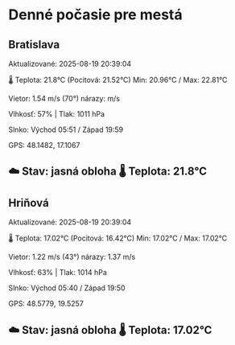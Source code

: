﻿# Denné počasie pre mestá

## Bratislava
Aktualizované: 2025-08-19 20:39:04

🌡️ Teplota: 21.8°C 
(Pocitová: 21.52°C)
Min: 20.96°C / Max: 22.81°C

Vietor: 1.54 m/s    (70°) 
nárazy:  m/s

Vlhkosť: 57% | Tlak: 1011 hPa

Slnko: Východ 05:51 / Západ 19:59

GPS: 48.1482, 17.1067

☁️ Stav: jasná obloha        🌡️ Teplota: 21.8°C
---

## Hriňová
Aktualizované: 2025-08-19 20:39:04

🌡️ Teplota: 17.02°C 
(Pocitová: 16.42°C)
Min: 17.02°C / Max: 17.02°C

Vietor: 1.22 m/s (43°)
nárazy: 1.37 m/s

Vlhkosť: 63% | Tlak: 1014 hPa

Slnko: Východ 05:40 / Západ 19:50

GPS: 48.5779, 19.5257

☁️ Stav: jasná obloha        🌡️ Teplota: 17.02°C
---
